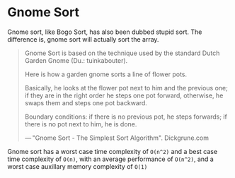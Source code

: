 # Gnome Sort #

Gnome sort, like Bogo Sort, has also been dubbed stupid sort. The difference is, gnome sort will actually sort the array.

>   Gnome Sort is based on the technique used by the standard Dutch Garden Gnome (Du.: tuinkabouter).
>
>   Here is how a garden gnome sorts a line of flower pots.
>
>   Basically, he looks at the flower pot next to him and the previous one; if they are in the right order he steps one pot forward, otherwise, he swaps them and steps one pot backward.
>
>   Boundary conditions: if there is no previous pot, he steps forwards; if there is no pot next to him, he is done.
>
> — "Gnome Sort - The Simplest Sort Algorithm". Dickgrune.com

Gnome sort has a worst case time complexity of `O(n^2)` and a best case time complexity of `O(n)`, with an average performance of `O(n^2)`, and a worst case auxillary memory complexity of `O(1)`
